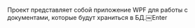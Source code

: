 Проект представляет собой приложение WPF для работы с 
документами, которые будут храниться в БД.￼Enter
